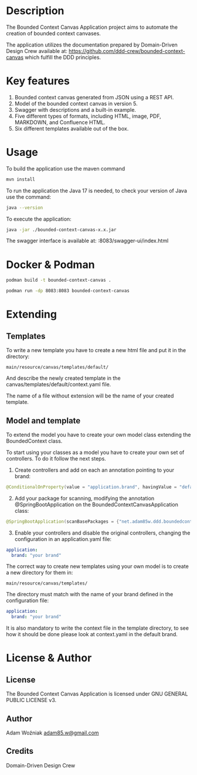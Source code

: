 # Description
The Bounded Context Canvas Application project aims to automate the creation of bounded context canvases.

The application utilizes the documentation prepared by Domain-Driven Design Crew  available at: https://github.com/ddd-crew/bounded-context-canvas which fulfill the DDD principles.

# Key features
1. Bounded context canvas generated from JSON using a REST API.
2. Model of the bounded context canvas in version 5.
3. Swagger with descriptions and a built-in example.
4. Five different types of formats, including HTML, image, PDF, MARKDOWN, and Confluence HTML.
5. Six different templates available out of the box.

# Usage
To build the application use the maven command
```bash
mvn install
```
To run the application the Java 17 is needed, to check your version of Java use the command:
```bash
java --version
```
To execute the application:
```bash
java -jar ./bounded-context-canvas-x.x.jar
```
The swagger interface is available at: :8083/swagger-ui/index.html

# Docker & Podman
```bash
podman build -t bounded-context-canvas .
```
```bash
podman run -dp 8083:8083 bounded-context-canvas
```

# Extending
## Templates
To write a new template you have to create a new html file and put it in the directory: 
```
main/resource/canvas/templates/default/
```
And describe the newly created template in the canvas/templates/default/context.yaml file.

The name of a file without extension will be the name of your created template.
## Model and template
To extend the model you have to create your own model class extending the BoundedContext class.

To start using your classes as a model you have to create your own set of controllers.
To do it follow the next steps. 

1. Create controllers and add on each an annotation pointing to your brand:
```java
@ConditionalOnProperty(value = "application.brand", havingValue = "default")
```
2. Add your package for scanning, modifying the annotation @SpringBootApplication on the BoundedContextCanvasApplication class:
```java
@SpringBootApplication(scanBasePackages = {"net.adam85w.ddd.boundedcontextcanvas", "your package goes here"})
```
3. Enable your controllers and disable the original controllers, changing the configuration in an application.yaml file:
```yaml
application:
  brand: "your brand"
```
The correct way to create new templates using your own model is to create a new directory for them in:
```
main/resource/canvas/templates/
```
The directory must match with the name of your brand defined in the configuration file:
```yaml
application:
  brand: "your brand"
```
It is also mandatory to write the context file in the template directory, to see how it should be done please look at context.yaml in the default brand.
# License & Author
## License
The Bounded Context Canvas Application is licensed under GNU GENERAL PUBLIC LICENSE v3.
## Author
Adam Woźniak <adam85.w@gmail.com>
## Credits
Domain-Driven Design Crew 

